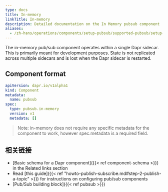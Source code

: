 ```yaml
---
type: docs
title: In-memory
linkTitle: In-memory
description: Detailed documentation on the In Memory pubsub component
aliases:
  - /zh-hans/operations/components/setup-pubsub/supported-pubsub/setup-inmemory/
---
```


The in-memory pub/sub component operates within a single Dapr sidecar. This is primarily meant for development purposes. State is not replicated across multiple sidecars and is lost when the Dapr sidecar is restarted.

## Component format

```yaml
apiVersion: dapr.io/v1alpha1
kind: Component
metadata:
  name: pubsub
spec:
  type: pubsub.in-memory
  version: v1
  metadata: []
```

> Note: in-memory does not require any specific metadata for the component to work, however spec.metadata is a required field.

## 相关链接

- [Basic schema for a Dapr component]({{< ref component-schema >}}) in the Related links section
- Read [this guide]({{< ref "howto-publish-subscribe.md#step-2-publish-a-topic" >}}) for instructions on configuring pub/sub components
- [Pub/Sub building block]({{< ref pubsub >}})
